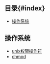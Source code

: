 ## 目录{#index}
   - [操作系统](#操作系统)


## 操作系统 
  - [unix权限操作符](https://www.cyberciti.biz/faq/unix-linux-bsd-chmod-numeric-permissions-notation-command/)
  - [chmod](https://www.computerhope.com/unix/uchmod.htm)
